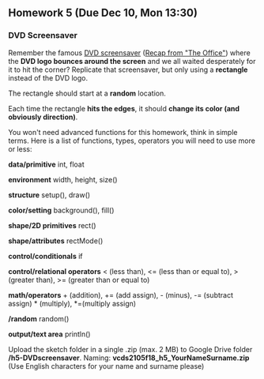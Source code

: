 
## Homework 5 (Due Dec 10, Mon 13:30)

### DVD Screensaver

Remember the famous [DVD screensaver](https://www.youtube.com/watch?v=B6mtmlX7Vrw) ([Recap from "The Office"](https://www.youtube.com/watch?v=vhxXCHhh9H8)) where the **DVD logo bounces around the screen** and 
we all waited desperately for it to hit the corner? Replicate that screensaver, but only using a **rectangle** instead of the DVD logo. 

The rectangle should start at a **random** location. 

Each time the rectangle **hits the edges**, it should **change its color (and obviously direction)**.

You won't need advanced functions for this homework, think in simple terms. Here is a list of functions, types, operators you will need to use more or less:

**data/primitive** int, float

**environment** width, height, size()

**structure** setup(), draw()

**color/setting** background(), fill()

**shape/2D primitives** rect()

**shape/attributes** rectMode()

**control/conditionals** if

**control/relational operators** < (less than), <= (less than or equal to), > (greater than), >= (greater than or equal to)

**math/operators** + (addition), += (add assign), - (minus), -= (subtract assign) * (multiply), *=(multiply assign)

**/random** random()

**output/text area** println()


Upload the sketch folder in a single .zip (max. 2 MB) to Google Drive folder **/h5-DVDscreensaver**. Naming: **vcds2105f18_h5_YourNameSurname.zip** (Use English characters for your name and surname please)

